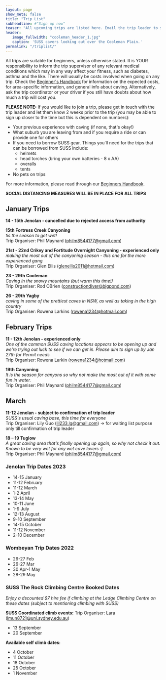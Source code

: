 ```yaml
---
layout: page
show_meta: false
title: "Trip List"
subheadline: #"Sign up now"
teaser: "All upcoming trips are listed here. Email the trip leader to sign up."
header:
   image_fullwidth: "cooleman_header_1.jpg"
   caption: 'SUSS cavers looking out over the Cooleman Plain.'
permalink: "/triplist/"
---
```


<!-- To Do convert this to auto genarage from a yaml file -->

All trips are suitable for beginners, unless otherwise stated.  It is YOUR responsibility to inform the trip supervisor of any relevant medical
conditions which may in any way affect your fitness, such as diabetes,
asthma and the like. There will usually be costs involved when going on any trip. Check the <a href="/assets/handbook.pdf">Beginner's Handbook</a>
for information on the expected costs, for area-specific information, and general info about caving. Alternatively, ask the trip coordinator or your driver
if you still have doubts about how much a trip will cost you.

**PLEASE NOTE:**
If you would like to join a trip, please get in touch with the trip leader and let them know 2 weeks prior to the trip (you may be able to sign up closer to the time but this is dependent on numbers):

-   Your previous experience with caving (if none, that's okay!)
-   What suburb you are leaving from and if you require a ride or can provide one for others
-   If you need to borrow SUSS gear. Things you'll need for the trips that can be borrowed from SUSS include:
    -   helmets
    -   head torches (bring your own batteries - 8 x AA)
    -   overalls
    -   tents
- No pets on trips

For more information, please read through our [Beginners Handbook](/assets/handbook.pdf).

**SOCIAL DISTANCING MEASURES WILL BE IN PLACE FOR ALL TRIPS**   

## January Trips  
  
**14 - 15th Jenolan - cancelled due to rejected access from authority**   

**15th Fortress Creek Canyoning**  
*tis the season to get wet!*  
Trip Organiser: Phil Maynard (philm8544177@gmail.com)

**21st - 22nd Crikey and Fortitude Overnight Canyoning - experienced only**  
*making the most out of the canyoning season - this one for the more experienced gang*  
Trip Organiser: Glen Ellis (glenellis2011@hotmail.com)

**23 - 29th Cooleman**  
*Caving in the snowy mountains (but warm this time!)*  
Trip Organiser: Rod OBrien (constructiondiver@bigpond.com)  

**26 - 29th Yagby**  
*caving in some of the prettiest caves in NSW, as well as taking in the high country*  
Trip Organiser: Rowena Larkins (rowena1234@hotmail.com)  

## February Trips  
  
**11 - 12th Jenolan - experienced only**  
*One of the common SUSS caving locations appears to be opening up and we're trying out luck to see if we can get in. Please aim to sign up by Jan 27th for Permit needs*  
Trip Organiser: Rowena Larkin (rowena1234@hotmail.com)  

**19th Canyoning**  
*It is the season for canyons so why not make the most out of it with some fun in water.*  
Trip Organiser: Phil Maynard (philm8544177@gmail.com)  

## March

**11-12 Jenolan - subject to confirmation of trip leader**  
*SUSS's usual caving base, this time for everyone*  
Trip Organiser: Lily Guo (lil233.lg@gmail.com) -> for waiting list purpose only till confirmation of trip leader

**18 – 19 Tuglow**  
*A great caving area that's finally opening up again, so why not check it out. Known to be very wet for any wet cave lovers :)*  
Trip Organiser: Phil Maynard (philm8544177@gmail.com)  

### Jenolan Trip Dates 2023  

- 14-15 January
- 11-12 February
- 11-12 March
- 1-2 April
- 13-14 May
- 10-11 June
- 1-9 July
- 12-13 August
- 9-10 September
- 14-15 October
- 11-12 November
- 2-10 December

### Wombeyan Trip Dates 2022

- 26-27 Feb
- 26-27 Mar
- 30 Apr-1 May
- 28-29 May

### SUSS The Rock Climbing Centre Booked Dates

*Enjoy a dscounted $7 hire fee if climbing at the Ledge Climbing Centre on these dates (subject to mentioning climbing with SUSS)*

**SUSS Coordinated climb events:**
Trip Organiser: Lara (lmun8721@uni.sydney.edu.au)  
- 13 September
- 20 September

**Available self climb dates:**
- 4 October
- 11 October
- 18 October
- 25 October
- 1 November

